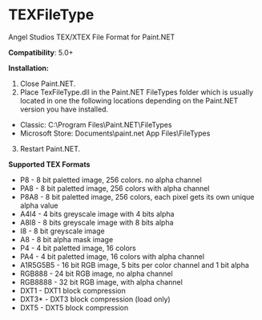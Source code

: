 # TEXFileType
Angel Studios TEX/XTEX File Format for Paint.NET

**Compatibility**: 5.0+

 
**Installation:**

 

1. Close Paint.NET.
2. Place TexFileType.dll in the Paint.NET FileTypes folder which is usually located in one the following locations depending on the Paint.NET version you have installed.

  - Classic: C:\Program Files\Paint.NET\FileTypes    
  - Microsoft Store: Documents\paint.net App Files\FileTypes

3. Restart Paint.NET.

**Supported TEX Formats**
- P8 - 8 bit paletted image, 256 colors. no alpha channel
- PA8 -  8 bit paletted image, 256 colors with alpha channel
- P8A8 - 8 bit paletted image, 256 colors, each pixel gets its own unique alpha value
- A4I4 - 4 bits greyscale image with 4 bits alpha
- A8I8 - 8 bits greyscale image with 8 bits alpha
- I8 - 8 bit greyscale image
- A8 - 8 bit alpha mask image
- P4 - 4 bit paletted image, 16 colors
- PA4 - 4 bit paletted image, 16 colors with alpha channel
- A1R5G5B5 - 16 bit RGB image, 5 bits per color channel and 1 bit alpha
- RGB888 - 24 bit RGB image, no alpha channel
- RGB8888 - 32 bit RGB image, with alpha channel
- DXT1 - DXT1 block compression
- DXT3* - DXT3 block compression (load only)
- DXT5 - DXT5 block compression
